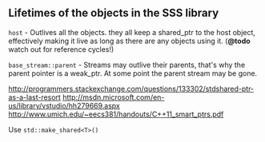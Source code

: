 ## Lifetimes of the objects in the SSS library

`host` - Outlives all the objects. they all keep a shared_ptr to the host object, effectively making it live as long as there are any objects using it. (**@todo** watch out for reference cycles!)

`base_stream::parent` - Streams may outlive their parents, that's why the parent pointer is a weak_ptr. At some point the parent stream may be gone.

http://programmers.stackexchange.com/questions/133302/stdshared-ptr-as-a-last-resort
http://msdn.microsoft.com/en-us/library/vstudio/hh279669.aspx
http://www.umich.edu/~eecs381/handouts/C++11_smart_ptrs.pdf

Use `std::make_shared<T>()`
